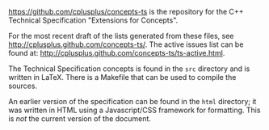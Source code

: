 
https://github.com/cplusplus/concepts-ts is the repository for the 
C++ Technical Specification "Extensions for Concepts". 

For the most recent draft of the lists generated from these files,
see http://cplusplus.github.com/concepts-ts/. The active issues
list can be found at: http://cplusplus.github.com/concepts-ts/ts-active.html.

The Technical Specification concepts is found in the `src` directory
and is written in LaTeX. There is a Makefile that can be used to compile
the sources.

An earlier version of the specification can be found in the `html` directory;
it was written in HTML using a Javascript/CSS framework for formatting.
This is *not* the current version of the document.
